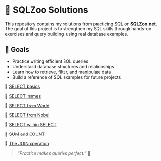 # 🐘 SQLZoo Solutions

This repository contains my solutions from practicing SQL on [**SQLZoo.net**](https://sqlzoo.net/).  
The goal of this project is to strengthen my SQL skills through hands-on exercises and query building, using real database examples.

## 🎯 Goals
- Practice writing efficient SQL queries  
- Understand database structures and relationships  
- Learn how to retrieve, filter, and manipulate data  
- Build a reference of SQL examples for future projects
  

📝 [SELECT basics](https://github.com/MartaReb/SQL-ZOO/blob/main/0_SELECT_basics.sql)

📝 [SELECT_names](https://github.com/MartaReb/SQL-ZOO/blob/main/1_SELECT_names.sql)

📝 [SELECT from World](https://github.com/MartaReb/SQL-ZOO/blob/main/2_SELECT_from_WORLD.sql)

📝 [SELECT from Nobel](https://github.com/MartaReb/SQL-ZOO/blob/main/3_SELECT_from_Nobel.sql)

📝 [SELECT within SELECT](https://github.com/MartaReb/SQL-ZOO/blob/main/4_SELECT_within_SELECT.sql)

📝 [SUM and COUNT](https://github.com/MartaReb/SQL-ZOO/blob/main/5_SUM_and_COUNT.sql)

📝 [The JOIN operation](https://github.com/MartaReb/SQL-ZOO/blob/main/6_The%20JOIN%20operation.sql)


> _“Practice makes queries perfect.”_ 🧩
